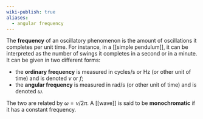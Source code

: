 ```yaml
---
wiki-publish: true
aliases:
  - angular frequency
---
```

The **frequency** of an oscillatory phenomenon is the amount of oscillations it completes per unit time. For instance, in a [[simple pendulum]], it can be interpreted as the number of swings it completes in a second or in a minute. It can be given in two different forms:
- the **ordinary frequency** is measured in $\text{cycles}/\text{s}$ or $\text{Hz}$ (or other unit of time) and is denoted $\nu$ or $f$;
- the **angular frequency** is measured in $\text{rad}/\text{s}$ (or other unit of time) and is denoted $\omega$.

The two are related by $\omega=\nu/2\pi$. A [[wave]] is said to be **monochromatic** if it has a constant frequency.